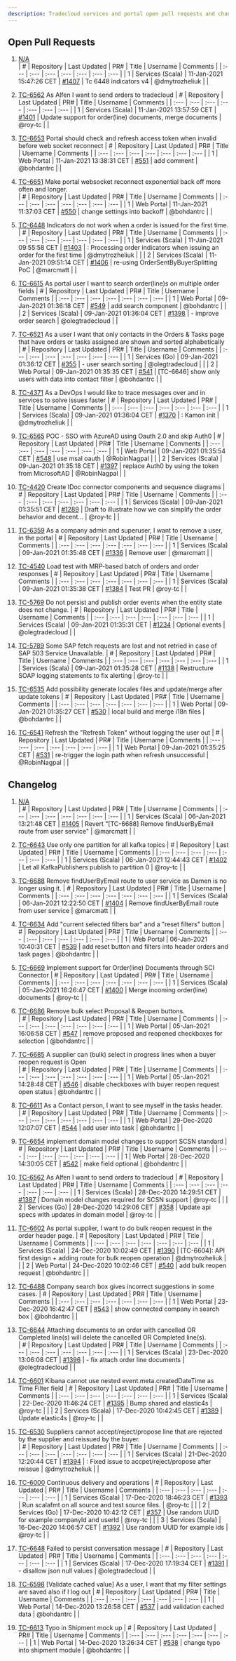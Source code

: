 ```yaml
---
description: Tradecloud services and portal open pull requests and changelog (Mon Jan 11 16:31:05 CET 2021)
---
```



## Open Pull Requests

1. [N/A](#)  
| #    | Repository | Last Updated | PR#  | Title | Username | Comments |
| :--- | :---       | :---         | :--- | :---  | :---     | :--- |
| 1 | Services (Scala) | 11-Jan-2021 15:47:26 CET | [#1407](https://github.com/tradecloud/tradecloud-microservices/pull/1407) | Tc 6448 indicators v4 | @dmytrozheliuk |  |

2. [TC-6562](https://tradecloud.atlassian.net/browse/TC-6562) As Alfen I want to send orders to tradecloud 
| #    | Repository | Last Updated | PR#  | Title | Username | Comments |
| :--- | :---       | :---         | :--- | :---  | :---     | :--- |
| 1 | Services (Scala) | 11-Jan-2021 13:57:59 CET | [#1401](https://github.com/tradecloud/tradecloud-microservices/pull/1401) |  Update support for order(line) documents, merge documents | @roy-tc |  |

3. [TC-6653](https://tradecloud.atlassian.net/browse/TC-6653) Portal should check and refresh access token when invalid before web socket reconnect 
| #    | Repository | Last Updated | PR#  | Title | Username | Comments |
| :--- | :---       | :---         | :--- | :---  | :---     | :--- |
| 1 | Web Portal | 11-Jan-2021 13:38:31 CET | [#551](https://github.com/tradecloud/tradecloud-portal-angular/pull/551) |  add comment | @bohdantrc |  |

4. [TC-6651](https://tradecloud.atlassian.net/browse/TC-6651) Make portal websocket reconnect exponential back off more often and longer.  
| #    | Repository | Last Updated | PR#  | Title | Username | Comments |
| :--- | :---       | :---         | :--- | :---  | :---     | :--- |
| 1 | Web Portal | 11-Jan-2021 11:37:03 CET | [#550](https://github.com/tradecloud/tradecloud-portal-angular/pull/550) |  change settings into backoff  | @bohdantrc |  |

5. [TC-6448](https://tradecloud.atlassian.net/browse/TC-6448) Indicators do not work when a order is issued for the first time.  
| #    | Repository | Last Updated | PR#  | Title | Username | Comments |
| :--- | :---       | :---         | :--- | :---  | :---     | :--- |
| 1 | Services (Scala) | 11-Jan-2021 09:55:58 CET | [#1403](https://github.com/tradecloud/tradecloud-microservices/pull/1403) | : Processing order indicators when issuing an order for the first time | @dmytrozheliuk |  |
| 2 | Services (Scala) | 11-Jan-2021 09:51:14 CET | [#1406](https://github.com/tradecloud/tradecloud-microservices/pull/1406) |  re-using OrderSentByBuyerSplitting PoC | @marcmatt |  |

6. [TC-6615](https://tradecloud.atlassian.net/browse/TC-6615) As portal user I want to search order(line)s on multiple order fields 
| #    | Repository | Last Updated | PR#  | Title | Username | Comments |
| :--- | :---       | :---         | :--- | :---  | :---     | :--- |
| 1 | Web Portal | 09-Jan-2021 01:36:18 CET | [#549](https://github.com/tradecloud/tradecloud-portal-angular/pull/549) |  add search component | @bohdantrc |  |
| 2 | Services (Scala) | 09-Jan-2021 01:36:04 CET | [#1398](https://github.com/tradecloud/tradecloud-microservices/pull/1398) |  - improve order search | @olegtradecloud |  |

7. [TC-6521](https://tradecloud.atlassian.net/browse/TC-6521) As a user I want that only contacts in the Orders &amp; Tasks page that have orders or tasks assigned are shown and sorted alphabetically  
| #    | Repository | Last Updated | PR#  | Title | Username | Comments |
| :--- | :---       | :---         | :--- | :---  | :---     | :--- |
| 1 | Services (Go) | 09-Jan-2021 01:36:12 CET | [#355](https://github.com/tradecloud/tradecloud-microservices-go/pull/355) |  - user search sorting  | @olegtradecloud |  |
| 2 | Web Portal | 09-Jan-2021 01:35:35 CET | [#541](https://github.com/tradecloud/tradecloud-portal-angular/pull/541) | [TC-6646] show only users with data into contact filter | @bohdantrc |  |

8. [TC-4371](https://tradecloud.atlassian.net/browse/TC-4371) As a DevOps I would like to trace messages over and in services to solve issues faster 
| #    | Repository | Last Updated | PR#  | Title | Username | Comments |
| :--- | :---       | :---         | :--- | :---  | :---     | :--- |
| 1 | Services (Scala) | 09-Jan-2021 01:36:04 CET | [#1370](https://github.com/tradecloud/tradecloud-microservices/pull/1370) | : Kamon init | @dmytrozheliuk |  |

9. [TC-6565](https://tradecloud.atlassian.net/browse/TC-6565) POC - SSO with AzureAD using Oauth 2.0 and skip Auth0 
| #    | Repository | Last Updated | PR#  | Title | Username | Comments |
| :--- | :---       | :---         | :--- | :---  | :---     | :--- |
| 1 | Web Portal | 09-Jan-2021 01:35:54 CET | [#548](https://github.com/tradecloud/tradecloud-portal-angular/pull/548) |  use msal oauth | @RobinNagpal |  |
| 2 | Services (Scala) | 09-Jan-2021 01:35:18 CET | [#1397](https://github.com/tradecloud/tradecloud-microservices/pull/1397) |  replace Auth0 by using the token from MicrosoftAD | @RobinNagpal |  |

10. [TC-4420](https://tradecloud.atlassian.net/browse/TC-4420) Create IDoc connector components and sequence diagrams 
| #    | Repository | Last Updated | PR#  | Title | Username | Comments |
| :--- | :---       | :---         | :--- | :---  | :---     | :--- |
| 1 | Services (Scala) | 09-Jan-2021 01:35:51 CET | [#1289](https://github.com/tradecloud/tradecloud-microservices/pull/1289) |  Draft to illustrate how we can simplify the order behavior and decent… | @roy-tc |  |

11. [TC-6359](https://tradecloud.atlassian.net/browse/TC-6359) As a company admin and superuser, I want to remove a user, in the portal 
| #    | Repository | Last Updated | PR#  | Title | Username | Comments |
| :--- | :---       | :---         | :--- | :---  | :---     | :--- |
| 1 | Services (Scala) | 09-Jan-2021 01:35:48 CET | [#1336](https://github.com/tradecloud/tradecloud-microservices/pull/1336) |  Remove user | @marcmatt |  |

12. [TC-4540](https://tradecloud.atlassian.net/browse/TC-4540) Load test with MRP-based batch of orders and order responses 
| #    | Repository | Last Updated | PR#  | Title | Username | Comments |
| :--- | :---       | :---         | :--- | :---  | :---     | :--- |
| 1 | Services (Scala) | 09-Jan-2021 01:35:38 CET | [#1384](https://github.com/tradecloud/tradecloud-microservices/pull/1384) |  Test PR | @roy-tc |  |

13. [TC-5769](https://tradecloud.atlassian.net/browse/TC-5769) Do not persist and publish order events when the entity state does not change. 
| #    | Repository | Last Updated | PR#  | Title | Username | Comments |
| :--- | :---       | :---         | :--- | :---  | :---     | :--- |
| 1 | Services (Scala) | 09-Jan-2021 01:35:31 CET | [#1234](https://github.com/tradecloud/tradecloud-microservices/pull/1234) |  Optional events | @olegtradecloud |  |

14. [TC-5789](https://tradecloud.atlassian.net/browse/TC-5789) Some SAP fetch requests are lost and not retried in case of SAP 503 Service Unavailable. 
| #    | Repository | Last Updated | PR#  | Title | Username | Comments |
| :--- | :---       | :---         | :--- | :---  | :---     | :--- |
| 1 | Services (Scala) | 09-Jan-2021 01:35:28 CET | [#1138](https://github.com/tradecloud/tradecloud-microservices/pull/1138) |  Restructure SOAP logging statements to fix alerting | @roy-tc |  |

15. [TC-6535](https://tradecloud.atlassian.net/browse/TC-6535) Add possibility generate locales files and update/merge after update tokens 
| #    | Repository | Last Updated | PR#  | Title | Username | Comments |
| :--- | :---       | :---         | :--- | :---  | :---     | :--- |
| 1 | Web Portal | 09-Jan-2021 01:35:27 CET | [#530](https://github.com/tradecloud/tradecloud-portal-angular/pull/530) |  local build and merge i18n files | @bohdantrc |  |

16. [TC-6541](https://tradecloud.atlassian.net/browse/TC-6541) Refresh the &#34;Refresh Token&#34; without logging the user out 
| #    | Repository | Last Updated | PR#  | Title | Username | Comments |
| :--- | :---       | :---         | :--- | :---  | :---     | :--- |
| 1 | Web Portal | 09-Jan-2021 01:35:25 CET | [#531](https://github.com/tradecloud/tradecloud-portal-angular/pull/531) |  re-trigger the login path when refresh unsuccessful | @RobinNagpal |  |

## Changelog

1. [N/A](#)  
| #    | Repository | Last Updated | PR#  | Title | Username | Comments |
| :--- | :---       | :---         | :--- | :---  | :---     | :--- |
| 1 | Services (Scala) | 06-Jan-2021 13:21:48 CET | [#1405](https://github.com/tradecloud/tradecloud-microservices/pull/1405) | Revert &#34;[TC-6688] Remove findUserByEmail route from user service&#34; | @marcmatt |  |

2. [TC-6643](https://tradecloud.atlassian.net/browse/TC-6643) Use only one partition for all kafka topics 
| #    | Repository | Last Updated | PR#  | Title | Username | Comments |
| :--- | :---       | :---         | :--- | :---  | :---     | :--- |
| 1 | Services (Scala) | 06-Jan-2021 12:44:43 CET | [#1402](https://github.com/tradecloud/tradecloud-microservices/pull/1402) |  Let all KafkaPublishers publish to partition 0 | @roy-tc |  |

3. [TC-6688](https://tradecloud.atlassian.net/browse/TC-6688) Remove findUserByEmail route to user service as Damen is no longer using it. 
| #    | Repository | Last Updated | PR#  | Title | Username | Comments |
| :--- | :---       | :---         | :--- | :---  | :---     | :--- |
| 1 | Services (Scala) | 06-Jan-2021 12:22:50 CET | [#1404](https://github.com/tradecloud/tradecloud-microservices/pull/1404) |  Remove findUserByEmail route from user service | @marcmatt |  |

4. [TC-6634](https://tradecloud.atlassian.net/browse/TC-6634) Add &#34;current selected filters bar&#34; and a &#34;reset filters&#34; button 
| #    | Repository | Last Updated | PR#  | Title | Username | Comments |
| :--- | :---       | :---         | :--- | :---  | :---     | :--- |
| 1 | Web Portal | 06-Jan-2021 10:40:31 CET | [#539](https://github.com/tradecloud/tradecloud-portal-angular/pull/539) |  add reset button and filters into header orders and task pages | @bohdantrc |  |

5. [TC-6669](https://tradecloud.atlassian.net/browse/TC-6669) Implement support for Order(line) Documents through SCI Connector 
| #    | Repository | Last Updated | PR#  | Title | Username | Comments |
| :--- | :---       | :---         | :--- | :---  | :---     | :--- |
| 1 | Services (Scala) | 05-Jan-2021 16:26:47 CET | [#1400](https://github.com/tradecloud/tradecloud-microservices/pull/1400) |  Merge incoming order(line) documents | @roy-tc |  |

6. [TC-6686](https://tradecloud.atlassian.net/browse/TC-6686) Remove bulk select Proposal &amp; Reopen buttons.  
| #    | Repository | Last Updated | PR#  | Title | Username | Comments |
| :--- | :---       | :---         | :--- | :---  | :---     | :--- |
| 1 | Web Portal | 05-Jan-2021 16:06:58 CET | [#547](https://github.com/tradecloud/tradecloud-portal-angular/pull/547) |  remove proposed and reopened checkboxes for selection | @bohdantrc |  |

7. [TC-6685](https://tradecloud.atlassian.net/browse/TC-6685) A supplier can (bulk) select in progress lines when a buyer reopen request is Open  
| #    | Repository | Last Updated | PR#  | Title | Username | Comments |
| :--- | :---       | :---         | :--- | :---  | :---     | :--- |
| 1 | Web Portal | 05-Jan-2021 14:28:48 CET | [#546](https://github.com/tradecloud/tradecloud-portal-angular/pull/546) |  disable checkboxes with buyer reopen request open status | @bohdantrc |  |

8. [TC-6611](https://tradecloud.atlassian.net/browse/TC-6611) As a Contact person, I want to see myself in the tasks header.  
| #    | Repository | Last Updated | PR#  | Title | Username | Comments |
| :--- | :---       | :---         | :--- | :---  | :---     | :--- |
| 1 | Web Portal | 29-Dec-2020 12:07:07 CET | [#544](https://github.com/tradecloud/tradecloud-portal-angular/pull/544) |  add user into task | @bohdantrc |  |

9. [TC-6654](https://tradecloud.atlassian.net/browse/TC-6654) implement domain model changes to support SCSN standard 
| #    | Repository | Last Updated | PR#  | Title | Username | Comments |
| :--- | :---       | :---         | :--- | :---  | :---     | :--- |
| 1 | Web Portal | 28-Dec-2020 14:30:05 CET | [#542](https://github.com/tradecloud/tradecloud-portal-angular/pull/542) |  make field optional | @bohdantrc |  |

10. [TC-6562](https://tradecloud.atlassian.net/browse/TC-6562) As Alfen I want to send orders to tradecloud 
| #    | Repository | Last Updated | PR#  | Title | Username | Comments |
| :--- | :---       | :---         | :--- | :---  | :---     | :--- |
| 1 | Services (Scala) | 28-Dec-2020 14:29:51 CET | [#1387](https://github.com/tradecloud/tradecloud-microservices/pull/1387) |  Domain model changes required for SCSN support | @roy-tc |  |
| 2 | Services (Go) | 28-Dec-2020 14:29:06 CET | [#358](https://github.com/tradecloud/tradecloud-microservices-go/pull/358) |  Update api specs with updates in domain model | @roy-tc |  |

11. [TC-6602](https://tradecloud.atlassian.net/browse/TC-6602) As portal supplier, I want to do bulk reopen request in the order header page. 
| #    | Repository | Last Updated | PR#  | Title | Username | Comments |
| :--- | :---       | :---         | :--- | :---  | :---     | :--- |
| 1 | Services (Scala) | 24-Dec-2020 10:02:49 CET | [#1390](https://github.com/tradecloud/tradecloud-microservices/pull/1390) | [TC-6604]: API first design &#43; adding route for bulk reopen operation | @dmytrozheliuk |  |
| 2 | Web Portal | 24-Dec-2020 10:02:46 CET | [#540](https://github.com/tradecloud/tradecloud-portal-angular/pull/540) |  add bulk reopen request | @bohdantrc |  |

12. [TC-6488](https://tradecloud.atlassian.net/browse/TC-6488) Company search box gives incorrect suggestions in some cases. 
| #    | Repository | Last Updated | PR#  | Title | Username | Comments |
| :--- | :---       | :---         | :--- | :---  | :---     | :--- |
| 1 | Web Portal | 23-Dec-2020 16:42:47 CET | [#543](https://github.com/tradecloud/tradecloud-portal-angular/pull/543) |  show connected company in search box | @bohdantrc |  |

13. [TC-6644](https://tradecloud.atlassian.net/browse/TC-6644) Attaching documents to an order with cancelled OR Completed line(s) will delete the cancelled OR Completed line(s).  
| #    | Repository | Last Updated | PR#  | Title | Username | Comments |
| :--- | :---       | :---         | :--- | :---  | :---     | :--- |
| 1 | Services (Scala) | 23-Dec-2020 13:06:08 CET | [#1396](https://github.com/tradecloud/tradecloud-microservices/pull/1396) |  - fix attach order line documents | @olegtradecloud |  |

14. [TC-6601](https://tradecloud.atlassian.net/browse/TC-6601) Kibana cannot use nested event.meta.createdDateTime as Time Filter field 
| #    | Repository | Last Updated | PR#  | Title | Username | Comments |
| :--- | :---       | :---         | :--- | :---  | :---     | :--- |
| 1 | Services (Scala) | 22-Dec-2020 11:46:24 CET | [#1395](https://github.com/tradecloud/tradecloud-microservices/pull/1395) |  Bump shared and elastic4s | @roy-tc |  |
| 2 | Services (Scala) | 17-Dec-2020 10:42:45 CET | [#1389](https://github.com/tradecloud/tradecloud-microservices/pull/1389) |  Update elastic4s | @roy-tc |  |

15. [TC-6530](https://tradecloud.atlassian.net/browse/TC-6530) Suppliers cannot accept/reject/propose line that are rejected by the supplier and reissued by the buyer.  
| #    | Repository | Last Updated | PR#  | Title | Username | Comments |
| :--- | :---       | :---         | :--- | :---  | :---     | :--- |
| 1 | Services (Scala) | 21-Dec-2020 12:20:44 CET | [#1394](https://github.com/tradecloud/tradecloud-microservices/pull/1394) | : Fixed issue to accpet/reject/propose after reissue | @dmytrozheliuk |  |

16. [TC-6000](https://tradecloud.atlassian.net/browse/TC-6000) Continuous delivery and operations 
| #    | Repository | Last Updated | PR#  | Title | Username | Comments |
| :--- | :---       | :---         | :--- | :---  | :---     | :--- |
| 1 | Services (Scala) | 17-Dec-2020 18:46:23 CET | [#1393](https://github.com/tradecloud/tradecloud-microservices/pull/1393) |  Run scalafmt on all source and test source files. | @roy-tc |  |
| 2 | Services (Go) | 17-Dec-2020 10:42:12 CET | [#357](https://github.com/tradecloud/tradecloud-microservices-go/pull/357) |  Use random UUID for example companyId and userId | @roy-tc |  |
| 3 | Services (Scala) | 16-Dec-2020 14:06:57 CET | [#1392](https://github.com/tradecloud/tradecloud-microservices/pull/1392) |  Use random UUID for example ids | @roy-tc |  |

17. [TC-6648](https://tradecloud.atlassian.net/browse/TC-6648) Failed to persist conversation message 
| #    | Repository | Last Updated | PR#  | Title | Username | Comments |
| :--- | :---       | :---         | :--- | :---  | :---     | :--- |
| 1 | Services (Scala) | 17-Dec-2020 17:19:34 CET | [#1391](https://github.com/tradecloud/tradecloud-microservices/pull/1391) |  - disallow json null values | @olegtradecloud |  |

18. [TC-6598](https://tradecloud.atlassian.net/browse/TC-6598) [Validate cached value] As a user, I want that my filter settings are saved also if I log out 
| #    | Repository | Last Updated | PR#  | Title | Username | Comments |
| :--- | :---       | :---         | :--- | :---  | :---     | :--- |
| 1 | Web Portal | 14-Dec-2020 13:26:58 CET | [#537](https://github.com/tradecloud/tradecloud-portal-angular/pull/537) |  add validation cached data | @bohdantrc |  |

19. [TC-6613](https://tradecloud.atlassian.net/browse/TC-6613) Typo in Shipment mock up 
| #    | Repository | Last Updated | PR#  | Title | Username | Comments |
| :--- | :---       | :---         | :--- | :---  | :---     | :--- |
| 1 | Web Portal | 14-Dec-2020 13:26:34 CET | [#538](https://github.com/tradecloud/tradecloud-portal-angular/pull/538) |  change typo into shipment module | @bohdantrc |  |

